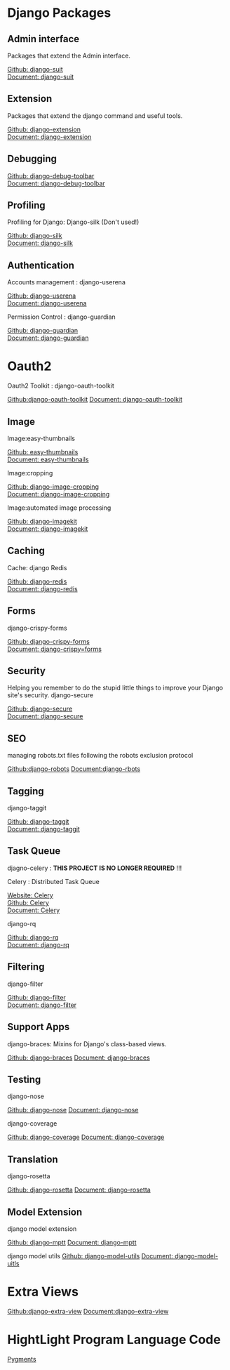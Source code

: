 # Django Packages

## Admin interface

Packages that extend the Admin interface.

[Github: django-suit](https://github.com/darklow/django-suit)  
[Document: django-suit](http://django-suit.readthedocs.org)

## Extension

Packages that extend the django command and useful tools.

[Github: django-extension](https://github.com/django-extensions/django-extensions/)  
[Document: django-extension](http://django-extensions.readthedocs.org/en/latest/)

## Debugging

[Github: django-debug-toolbar](https://github.com/django-debug-toolbar/django-debug-toolbar/)  
[Document: django-debug-toolbar](http://django-debug-toolbar.readthedocs.org/en/latest/)

## Profiling
Profiling for Django: Django-silk (Don't used!)

[Github: django-silk](https://github.com/mtford90/silk)  
[Document: django-silk](https://github.com/mtford90/silk)

## Authentication

Accounts management : django-userena

[Github: django-userena](https://github.com/bread-and-pepper/django-userena/)  
[Document: django-userena](http://docs.django-userena.org/en/latest/index.html)

Permission Control : django-guardian  

[Github: django-guardian](https://github.com/lukaszb/django-guardian)  
[Document: django-guardian](http://django-guardian.rtfd.org/)

# Oauth2

Oauth2 Toolkit : django-oauth-toolkit

[Github:django-oauth-toolkit](https://github.com/evonove/django-oauth-toolkit)
[Document: django-oauth-toolkit](https://django-oauth-toolkit.readthedocs.org/en/latest/)

## Image

Image:easy-thumbnails

[Github: easy-thumbnails](https://github.com/SmileyChris/easy-thumbnails)  
[Document: easy-thumbnails](http://easy-thumbnails.readthedocs.org/)

Image:cropping

[Github: django-image-cropping](https://github.com/jonasundderwolf/django-image-cropping)  
[Document: django-image-cropping](https://django-image-cropping.readthedocs.org/en/latest/)

Image:automated image processing 

[Github: django-imagekit](https://github.com/matthewwithanm/django-imagekit)  
[Document: django-imagekit](django-imagekit.rtfd.org)

## Caching

Cache: django Redis

[Github: django-redis](https://github.com/niwibe/django-redis)  
[Document: django-redis](http://niwibe.github.io/django-redis/)


## Forms

django-crispy-forms

[Github: django-crispy-forms](https://github.com/maraujop/django-crispy-forms/)  
[Document: django-crispy=forms](http://django-crispy-forms.readthedocs.org/en/latest/)


## Security

Helping you remember to do the stupid little things to improve your Django site's security.
django-secure

[Github: django-secure](https://github.com/carljm/django-secure/)  
[Document: django-secure](http://django-secure.readthedocs.org/en/v0.1.2/)


## SEO
managing robots.txt files following the robots exclusion protocol

[Github:django-robots](https://github.com/jezdez/django-robots)
[Document:django-rbots](http://django-robots.readthedocs.org)



## Tagging

django-taggit

[Github: django-taggit](https://github.com/alex/django-taggit/)  
[Document: django-taggit](http://django-taggit.readthedocs.org)


## Task Queue

djagno-celery : **THIS PROJECT IS NO LONGER REQUIRED** !!!

Celery : Distributed Task Queue

[Website: Celery](http://www.celeryproject.org)    
[Github: Celery](https://github.com/celery/celery)     
[Document: Celery](http://docs.celeryproject.org/en/latest/index.html)


django-rq

[Github: django-rq](https://github.com/ui/django-rq)  
[Document: django-rq](https://github.com/ui/django-rq)

## Filtering

django-filter

[Github: django-filter](https://github.com/alex/django-filter/)  
[Document: django-filter](https://django-filter.readthedocs.org/en/latest/)

## Support Apps

django-braces: Mixins for Django's class-based views.

[Github: django-braces](https://github.com/brack3t/django-braces/)
[Document: django-braces](http://django-braces.readthedocs.org/en/latest/index.html)


## Testing

django-nose

[Github: django-nose](https://github.com/django-nose/django-nose/)
[Document: django-nose](https://github.com/django-nose/django-nose/)

django-coverage

[Github: django-coverage](https://bitbucket.org/kmike/django-coverage)
[Document: django-coverage](https://bitbucket.org/kmike/django-coverage)


## Translation

django-rosetta

[Github: django-rosetta](https://github.com/mbi/django-rosetta)
[Document: django-rosetta](https://github.com/mbi/django-rosetta)


## Model Extension

django model extension 

[Github: django-mptt](https://github.com/django-mptt/django-mptt/)
[Document: django-mptt](http://django-mptt.github.io/django-mptt/)

django model utils
[Github: django-model-utils](https://github.com/carljm/django-model-utils/)
[Document: django-model-uitls](https://django-model-utils.readthedocs.org)

# Extra  Views

[Github:django-extra-view](https://django-extra-views.readthedocs.org/en/latest/)
[Document:django-extra-view](https://django-extra-views.readthedocs.org/en/latest/)



# HightLight Program Language Code

[Pygments](http://pygments.org)



